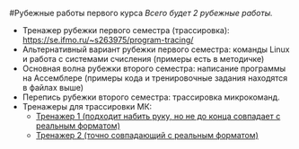 #Рубежные работы первого курса
*Всего будет 2 рубежные работы.*
- Тренажер рубежки первого семестра (трассировка): https://se.ifmo.ru/~s263975/program-tracing/
- Альтернативный вариант рубежки первого семестра: команды Linux и работа с системами счисления (примеры есть в методичке)
- Основная волна рубежки второго семестра: написание программы на Ассемблере (примеры кода и тренировочные задания находятся в файлах выше)
- Перепись рубежки второго семестра: трассировка микрокоманд.
- Тренажеры для трассировки МК:
    - [Тренажер 1 (подходит набить руку, но не до конца совпадает с реальным форматом)](https://dima.mysoftware.ru/bcomp/MicroProgramTracingBasicComputer.html)
    - [Тренажер 2 (точно совпадающий с реальным форматом)](https://docs.google.com/spreadsheets/d/1o48u14qvOxD4vGj8GKwhTaU_V9k2HqpNV8Ys4oXJqbM/edit#gid=515233452)
